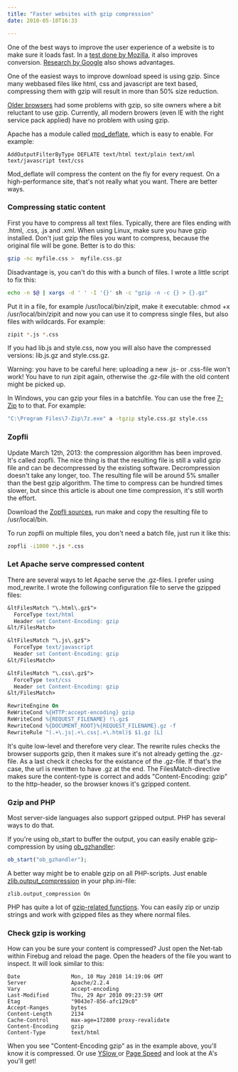 ```yaml
---
title: "Faster websites with gzip compression"
date: 2010-05-10T16:33

---
```


One of the best ways to improve the user experience of a website is to make sure it loads fast. In a <a href="http://blog.mozilla.com/metrics/2010/03/31/firefox-page-load-speed-part-i/">test done by Mozilla</a>, it also improves conversion. <a href="http://googleresearch.blogspot.com/2009/06/speed-matters.html">Research by Google</a> also shows advantages.

One of the easiest ways to improve download speed is using gzip. Since many webbased files like html, css and javascript are text based, compressing them with gzip will result in more than 50% size reduction.

<a href="http://schroepl.net/projekte/mod_gzip/browser.htm">Older browsers</a> had some problems with gzip, so site owners where a bit reluctant to use gzip. Currently, all modern browers (even IE with the right service pack applied) have no problem with using gzip.

Apache has a module called <a href="http://httpd.apache.org/docs/2.0/mod/mod_deflate.html">mod_deflate</a>, which is easy to enable. For example:

```text
AddOutputFilterByType DEFLATE text/html text/plain text/xml text/javascript text/css
```

Mod_deflate will compress the content on the fly for every request. On a high-performance site, that's not really what you want. There are better ways.

### Compressing static content

First you have to compress all text files. Typically, there are files ending with .html, .css, .js and .xml. When using Linux, make sure you have gzip installed. Don't just gzip the files you want to compress, because the original file will be gone. Better is to do this:

```bash
gzip -nc myfile.css >  myfile.css.gz
```

Disadvantage is, you can't do this with a bunch of files. I wrote a little script to fix this:

```bash
echo -n $@ | xargs -d ' ' -I '{}' sh -c "gzip -n -c {} > {}.gz"
```

Put it in a file, for example /usr/local/bin/zipit, make it executable: chmod +x /usr/local/bin/zipit and now you can use it to compress single files, but also files with wildcards. For example:

```bash
zipit *.js *.css
```

If you had lib.js and style.css, now you will also have the compressed versions: lib.js.gz and style.css.gz.

<p class="warning">
Warning: you have to be careful here: uploading a new .js- or .css-file won't work! You have to run zipit again, otherwise the .gz-file with the old content might be picked up.

In Windows, you can gzip your files in a batchfile. You can use the free <a href="http://www.7-zip.org/">7-Zip</a> to to that. For example:

```bash
"C:\Program Files\7-Zip\7z.exe" a -tgzip style.css.gz style.css
```

### Zopfli

Update March 12th, 2013: the compression algorithm has been improved. It's called zopfli. The nice thing is that the resulting file is still a valid gzip file and can be decompressed by the existing software. Decrompression doesn't take any longer, too. The resulting file will be around 5% smaller than the best gzip algorithm. The time to compress can be hundred times slower, but since this article is about one time compression, it's still worth the effort.

Download the [Zopfli sources](http://code.google.com/p/zopfli/), run make and copy the resulting file to /usr/local/bin.

To run zopfli on multiple files, you don't need a batch file, just run it like this:

```bash
zopfli -i1000 *.js *.css
```

### Let Apache serve compressed content

There are several ways to let Apache serve the .gz-files. I prefer using mod_rewrite. I wrote the following configuration file to serve the gzipped files:

```apache
&ltFilesMatch "\.html\.gz$">
  ForceType text/html
  Header set Content-Encoding: gzip
&lt/FilesMatch>

&ltFilesMatch "\.js\.gz$">
  ForceType text/javascript
  Header set Content-Encoding: gzip
&lt/FilesMatch>

&ltFilesMatch "\.css\.gz$">
  ForceType text/css
  Header set Content-Encoding: gzip
&lt/FilesMatch>

RewriteEngine On
ReWriteCond %{HTTP:accept-encoding} gzip
ReWriteCond %{REQUEST_FILENAME} !\.gz$
RewriteCond %{DOCUMENT_ROOT}%{REQUEST_FILENAME}.gz -f
RewriteRule ^(.+\.js|.+\.css|.+\.html)$ $1.gz [L]
```

It's quite low-level and therefore very clear. The rewrite rules checks the browser supports gzip, then it makes sure it's not already getting the .gz-file. As a last check it checks for the existance of the .gz-file. If that's the case, the url is rewritten to have .gz at the end. The FilesMatch-directive makes sure the content-type is correct and adds "Content-Encoding: gzip" to the http-header, so the browser knows it's gzipped content.

### Gzip and PHP

Most server-side languages also support gzipped output. PHP has several ways to do that.

If you're using ob_start to buffer the output, you can easily enable gzip-compression by using <a href="http://www.php.net/manual/en/function.ob-gzhandler.php">ob_gzhandler</a>:

```php
ob_start("ob_gzhandler");
```

A better way might be to enable gzip on all PHP-scripts. Just enable <a href="http://www.php.net/manual/en/zlib.configuration.php#ini.zlib.output-compression">zlib.output_compression</a> in your php.ini-file:

```text
zlib.output_compression On
```

PHP has quite a lot of <a href="http://php.net/manual/en/book.zlib.php">gzip-related functions</a>. You can easily zip or unzip strings and work with gzipped files as they where normal files.

### Check gzip is working

How can you be sure your content is compressed? Just open the Net-tab within Firebug and reload the page. Open the headers of the file you want to inspect. It will look similar to this:

```text
Date                Mon, 10 May 2010 14:19:06 GMT
Server              Apache/2.2.4
Vary                accept-encoding
Last-Modified       Thu, 29 Apr 2010 09:23:59 GMT
Etag                "9043e7-856-afc129c0"
Accept-Ranges       bytes
Content-Length      2134
Cache-Control       max-age=172800 proxy-revalidate
Content-Encoding    gzip
Content-Type        text/html
```

When you see "Content-Encoding gzip" as in the example above, you'll know it is compressed. Or use <a href="http://developer.yahoo.com/yslow/">YSlow </a>or <a href="http://code.google.com/intl/nl/speed/page-speed/">Page Speed</a> and look at the A's you'll get!

